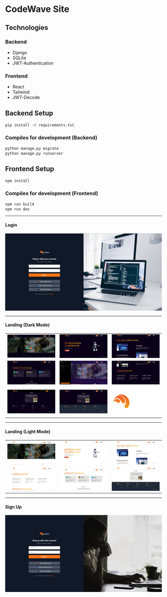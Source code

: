 # CodeWave Site

## Technologies

### Backend
<ul>
  <li>Django</li>
  <li>SQLite</li>
  <li>JWT-Authentication</li>
</ul>

### Frontend
<ul>
  <li>React</li>
  <li>Tailwind</li>
  <li>JWT-Decode</li>
</ul>

## Backend Setup 
```
pip install -r requirements.txt
```

### Compiles for development (Backend)
```
python manage.py migrate
python manage.py runserver
```

## Frontend Setup 
```
npm install
```

### Compiles for development (Frontend)
```
npm run build
npm run dev
```

<hr>

#### Login

<img src="sign_in.png">

<hr>

#### Landing (Dark Mode)

<table>
  <tr>
    <td><img src="1.png" width=400 hieght=400/></td>
    <td><img src="2.png" width=400 hieght=400/></td>
    <td><img src="3.png" width=400 hieght=400/></td>
  </tr>
  <tr>
    <td><img src="4.png" width=400 hieght=400/></td>
    <td><img src="5.png" width=400 hieght=400/></td>
    <td><img src="7.png" width=400 hieght=400/></td>
  </tr>
  <tr>
    <td><img src="8.png" width=400 hieght=400/></td>
    <td><img src="9.png" width=400 hieght=400/></td>
    <td><img src="frontend/public/images/3.png" width=400 hieght=400/></td>
  </tr>
  
</table>

<hr>


#### Landing (Light Mode)

<table>
  <tr>
    <td><img src="1.1.png" width=400 hieght=400/></td>
    <td><img src="1.2.png" width=400 hieght=400/></td>
    <td><img src="1.3.png" width=400 hieght=400/></td>
  </tr>
  <tr>
    <td><img src="1.4.png" width=400 hieght=400/></td>
    <td><img src="1.5.png" width=400 hieght=400/></td>
    <td><img src="1.7.png" width=400 hieght=400/></td>
  </tr>
  
</table>

<hr>

#### Sign Up

<img src="sign_up.png">
